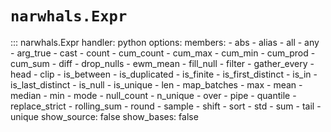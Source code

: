 # `narwhals.Expr`

::: narwhals.Expr
    handler: python
    options:
      members:
        - abs
        - alias
        - all
        - any
        - arg_true
        - cast
        - count
        - cum_count
        - cum_max
        - cum_min
        - cum_prod
        - cum_sum
        - diff
        - drop_nulls
        - ewm_mean
        - fill_null
        - filter
        - gather_every
        - head
        - clip
        - is_between
        - is_duplicated
        - is_finite
        - is_first_distinct
        - is_in
        - is_last_distinct
        - is_null
        - is_unique
        - len
        - map_batches
        - max
        - mean
        - median
        - min
        - mode
        - null_count
        - n_unique
        - over
        - pipe
        - quantile
        - replace_strict
        - rolling_sum
        - round
        - sample
        - shift
        - sort
        - std
        - sum
        - tail
        - unique
      show_source: false
      show_bases: false
